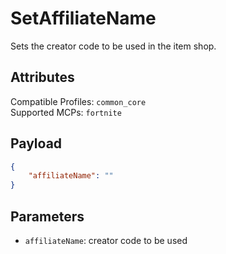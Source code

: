 # SetAffiliateName
Sets the creator code to be used in the item shop.

## Attributes
Compatible Profiles: `common_core`   
Supported MCPs: `fortnite`

## Payload
```json
{
    "affiliateName": ""
}
```

## Parameters
- `affiliateName`: creator code to be used